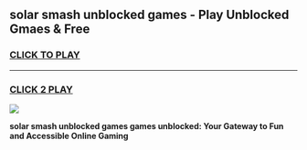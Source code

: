 
## solar smash unblocked games - Play Unblocked Gmaes & Free
<h3>
<a href="https://news.freeplayer.one?title=solar_smash_unblocked_games&ref=16F">CLICK TO PLAY</a></h3>
<hr>

<h3>
<a href="https://news.freeplayer.one?title=solar_smash_unblocked_games&ref=16F">CLICK 2 PLAY</a>
  
</h3>

<a href="https://news.freeplayer.one?title=solar_smash_unblocked_games&ref=16F/"><img src="https://clearcache.store/games.png"></a>


**solar smash unblocked games games unblocked: Your Gateway to Fun and Accessible Online Gaming**
